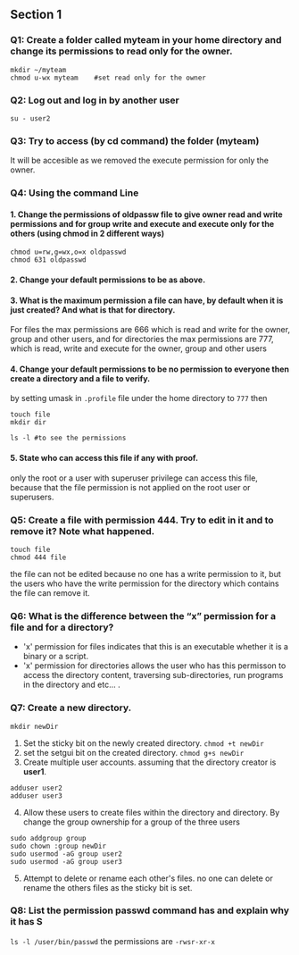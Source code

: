 ## Section 1
### Q1: Create a folder called myteam in your home directory and change its permissions to read only for the owner.
```
mkdir ~/myteam
chmod u-wx myteam    #set read only for the owner
```

### Q2: Log out and log in by another user
`su - user2`

### Q3: Try to access (by cd command) the folder (myteam)
It will be accesible as we removed the execute permission for only the owner.

### Q4: Using the command Line
#### 1. Change the permissions of oldpassw file to give owner read and write permissions and for group write and execute and execute only for the others (using chmod in 2 different ways)
```
chmod u=rw,g=wx,o=x oldpasswd
chmod 631 oldpasswd
```

#### 2. Change your default permissions to be as above.


#### 3. What is the maximum permission a file can have, by default when it is just created? And what is that for directory.
For files the max permissions are 666 which is read and write for the owner, group and other users, and for directories the max permissions are 777, which is read, write and execute for the owner, group and other users

#### 4. Change your default permissions to be no permission to everyone then create a directory and a file to verify.
by setting umask in `.profile` file under the home directory to `777` then
```
touch file
mkdir dir

ls -l #to see the permissions
```

#### 5. State who can access this file if any with proof.
only the root or a user with superuser privilege can access this file, because that the file permission is not applied on the root user or superusers.

### Q5: Create a file with permission 444. Try to edit in it and to remove it? Note what happened.
```
touch file
chmod 444 file
```
the file can not be edited because no one has a write permission to it, but the users who have the write permission for the directory which contains the file can remove it.

### Q6: What is the difference between the “x” permission for a file and for a directory?
* 'x' permission for files indicates that this is an executable whether it is a binary or a script.
* 'x' permission for directories allows the user who has this permisson to access the directory content, traversing sub-directories, run programs in the directory and etc... .

### Q7: Create a new directory.
`mkdir newDir`
1. Set the sticky bit on the newly created directory.
`chmod +t newDir`
2. set the setgui bit on the created directory.
`chmod g+s newDir`
3. Create multiple user accounts.
assuming that the directory creator is **user1**.
```
adduser user2
adduser user3
```
4. Allow these users to create files within the directory and directory.
By change the group ownership for a group of the three users
```
sudo addgroup group
sudo chown :group newDir
sudo usermod -aG group user2
sudo usermod -aG group user3
```
5. Attempt to delete or rename each other's files.
no one can delete or rename the others files as the sticky bit is set.

### Q8: List the permission passwd command has and explain why it has S
`ls -l /user/bin/passwd`
the permissions are `-rwsr-xr-x`